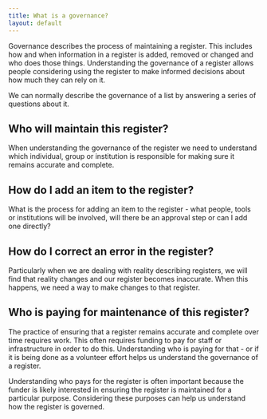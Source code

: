 ```yaml
---
title: What is a governance?
layout: default
---
```


Governance describes the process of maintaining a register. This includes how
and when information in a register is added, removed or changed and who does
those things. Understanding the governance of a register allows people
considering using the register to make informed decisions about how much they
can rely on it.

We can normally describe the governance of a list by answering a series of
questions about it.

## Who will maintain this register?

When understanding the governance of the register we need to understand which
individual, group or institution is responsible for making sure it remains
accurate and complete.

## How do I add an item to the register?

What is the process for adding an item to the register - what people, tools or
institutions will be involved, will there be an approval step or can I add one
directly?

## How do I correct an error in the register?

Particularly when we are dealing with reality describing registers, we will
find that reality changes and our register becomes inaccurate. When this
happens, we need a way to make changes to that register.

## Who is paying for maintenance of this register?

The practice of ensuring that a register remains accurate and complete over
time requires work. This often requires funding to pay for staff or
infrastructure in order to do this. Understanding who is paying for that - or
if it is being done as a volunteer effort helps us understand the governance of a register.

Understanding who pays for the register is often important because the funder
is likely interested in ensuring the register is maintained for a particular
purpose. Considering these purposes can help us understand how the register is governed.
